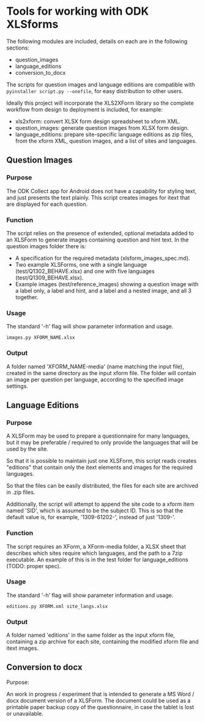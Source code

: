 # Tools for working with ODK XLSforms
The following modules are included, details on each are in the following
sections:
- question_images
- language_editions
- conversion_to_docx

The scripts for question images and language editions are compatible with
`pyinstaller script.py --onefile`, for easy distribution to other users.

Ideally this project will incorporate the XLS2XForm library so the complete
workflow from design to deployment is included, for example:
- xls2xform: convert XLSX form design spreadsheet to xform XML.
- question_images: generate question images from XLSX form design.
- language_editions: prepare site-specific language editions as zip files, from
  the xform XML, question images, and a list of sites and languages.

## Question Images

### Purpose

The ODK Collect app for Android does not have a capability for styling text,
and just presents the text plainly. This script creates images for itext that
are displayed for each question.

### Function

The script relies on the presence of extended, optional metadata added to an
XLSForm to generate images containing question and hint text. In the question
images folder there is:
- A specification for the required metadata (xlsform_images_spec.md).
- Two example XLSForms, one with a single language (test/Q1302_BEHAVE.xlsx) and
  one with five languages (test/Q1309_BEHAVE.xlsx).
- Example images (test/reference_images) showing a question image with a label
  only, a label and hint, and a label and a nested image, and all 3 together.

### Usage
The standard '-h' flag will show parameter information and usage.
```shell
images.py XFORM_NAME.xlsx
```

### Output

A folder named 'XFORM_NAME-media' (name matching the input file), created in
the same directory as the input xform file. The folder will contain an image
per question per language, according to the specified image settings.


## Language Editions


### Purpose

A XLSForm may be used to prepare a questionnaire for many languages, but it may
be preferable / required to only provide the languages that will be used by the
site.

So that it is possible to maintain just one XLSForm, this script reads creates
"editions" that contain only the itext elements and images for the required
languages.

So that the files can be easily distributed, the files for each site are
archived in .zip files.

Additionally, the script will attempt to append the site code to a xform item
named 'SID', which is assumed to be the subject ID. This is so that the default
value is, for example, '1309-61202-', instead of just '1309-'.


### Function

The script requires an XForm, a XForm-media folder, a XLSX sheet that describes
which sites require which languages, and the path to a 7zip executable. An
example of this is in the test folder for language_editions (TODO: proper spec).

### Usage
The standard '-h' flag will show parameter information and usage.
```shell
editions.py XFORM.xml site_langs.xlsx
```

### Output

A folder named 'editions' in the same folder as the input xform file,
containing a zip archive for each site, containing the modified xform file
and itext images.


## Conversion to docx
Purpose:

An work in progress / experiment that is intended to generate a MS Word / docx
document version of a XLSForm. The document could be used as a printable paper
backup copy of the questionnaire, in case the tablet is lost or unavailable.
